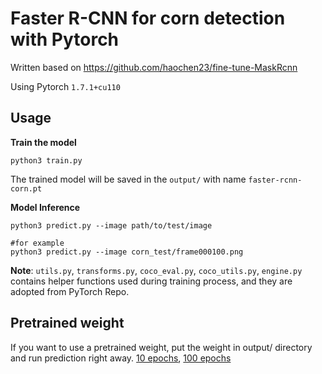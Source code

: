 # Faster R-CNN for corn detection with Pytorch
Written based on https://github.com/haochen23/fine-tune-MaskRcnn

Using Pytorch `1.7.1+cu110`

## Usage
__Train the model__
```shell
python3 train.py
```
The trained model will be saved in the `output/` with name `faster-rcnn-corn.pt`

__Model Inference__

```shell
python3 predict.py --image path/to/test/image

#for example
python3 predict.py --image corn_test/frame000100.png
```
__Note__: `utils.py`, `transforms.py`, `coco_eval.py`, `coco_utils.py`, `engine.py` contains helper functions used during training process, and they are adopted from PyTorch Repo.

## Pretrained weight

If you want to use a pretrained weight, put the weight in output/ directory and run prediction right away. [10 epochs](https://drive.google.com/file/d/1kYnjmNrVMV7-127w0UiH3SK21of9iqEM/view?usp=sharing), [100 epochs](https://drive.google.com/file/d/1RxDcqj12VF9XcBvB9UMNdOocL6XfuJEP/view?usp=sharing)